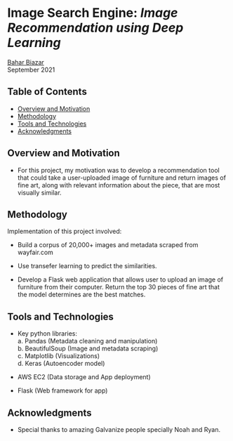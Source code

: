 # Image Search Engine: *Image Recommendation using Deep Learning*

[Bahar Biazar](https://www.linkedin.com/in/bahar-biazar/)  
September 2021


## Table of Contents
* [Overview and Motivation](#overview-and-motivation)
* [Methodology](#methodology)
* [Tools and Technologies](#tools-and-technologies)
* [Acknowledgments](#acknowledgments)

## Overview and Motivation
- For this project, my motivation was to develop a recommendation tool that could take a user-uploaded image of furniture and return images of fine art, along with relevant information about the piece, that are most visually similar. 

## Methodology 
Implementation of this project involved: 

- Build a corpus of 20,000+ images and metadata scraped from wayfair.com

- Use transefer learning to predict the similarities. 

- Develop a Flask web application that allows user to upload an image of furniture from their computer. Return the top 30 pieces of fine art that the model determines are the best matches.

## Tools and Technologies
- Key python libraries:  
      a. Pandas (Metadata cleaning and manipulation)  
      b. BeautifulSoup (Image and metadata scraping)  
      c. Matplotlib (Visualizations)  
      d. Keras (Autoencoder model)

- AWS EC2 (Data storage and App deployment)

- Flask (Web framework for app)

## Acknowledgments
- Special thanks to amazing Galvanize people specially Noah and Ryan.



